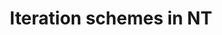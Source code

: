 ---
title: "Iteration schemes in NT"
excerpt: "wood cock delta tracking on a structured mesh "
header: 
    teaser: assets/images/sweeps.png
categories:
  - my work
tags:
  - monte carlo
  - variance reduction
  - neutron transport

last_modified_at: 2024-05-15
---